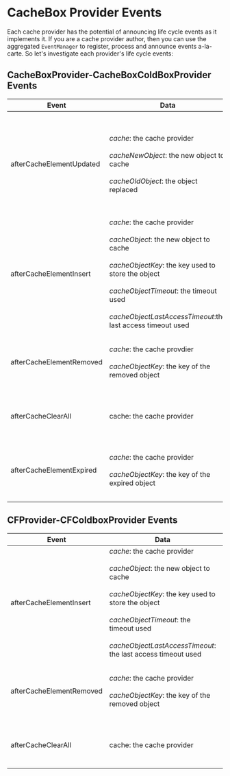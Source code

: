 # CacheBox Provider Events

Each cache provider has the potential of announcing life cycle events as it implements it. If you are a cache provider author, then you can use the aggregated `EventManager` to register, process and announce events a-la-carte. So let's investigate each provider's life cycle events:

## CacheBoxProvider-CacheBoxColdBoxProvider Events

|Event|Data|Description|
|--|--|--|
|afterCacheElementUpdated|*cache*: the cache provider<br><br>*cacheNewObject*: the new object to cache<br><br>*cacheOldObject*: the object replaced|Called via a *set()* operation when there is already the same key in the cache. Called before the replacement occurs|
|afterCacheElementInsert |*cache*: the cache provider<br><br>*cacheObject*: the new object to cache<br><br>*cacheObjectKey*: the key used to store the object<br><br>*cacheObjectTimeout*: the timeout used<br><br>*cacheObjectLastAccessTimeout*:the last access timeout used|Called after a new cache element has been inserted into the cache|
|afterCacheElementRemoved |*cache*: the cache provdier<br><br>*cacheObjectKey*: the key of the removed object|Called after a cache element has been removed from the cache|
|afterCacheClearAll | cache: the cache provider| Called after a *clearAll()* has been issued on the cache|
|afterCacheElementExpired |*cache*: the cache provider<br><br>*cacheObjectKey*: the key of the expired object|Called after a cache element has been expired from the cache|

## CFProvider-CFColdboxProvider Events

|Event|Data|Description|
|--|--|--|
|afterCacheElementInsert |*cache*: the cache provider<br><br>*cacheObject*: the new object to cache<br><br> *cacheObjectKey*: the key used to store the object<br><br>*cacheObjectTimeout*: the timeout used<br><br>*cacheObjectLastAccessTimeout*: the last access timeout used|Called after a new cache element has been inserted into the cache|
|afterCacheElementRemoved|*cache*: the cache provider<br><br> *cacheObjectKey*: the key of the removed object|Called after a cache element has been removed from the cache|
|afterCacheClearAll|cache: the cache provider|Called after a *clearAll()* has been issued on the cache|
